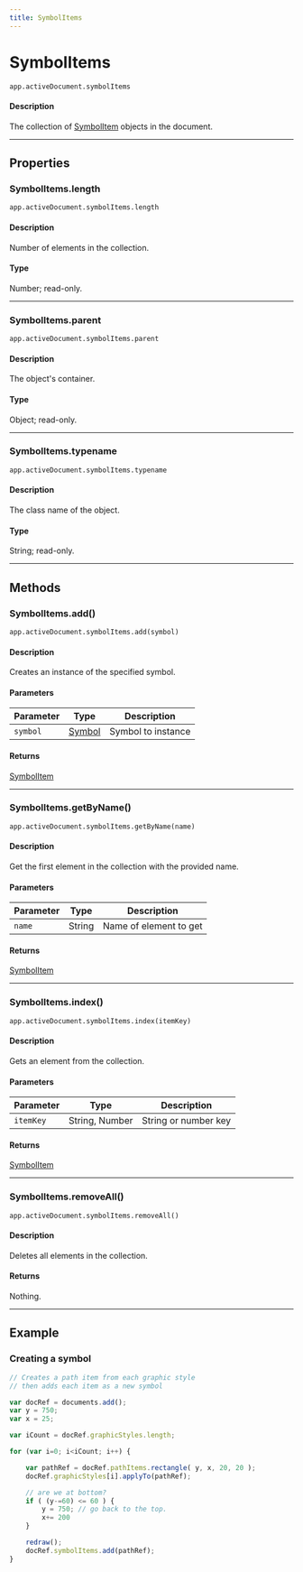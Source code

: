 ```yaml
---
title: SymbolItems
---
```

# SymbolItems

`app.activeDocument.symbolItems`

#### Description

The collection of [SymbolItem](.././SymbolItem) objects in the document.

---

## Properties

### SymbolItems.length

`app.activeDocument.symbolItems.length`

#### Description

Number of elements in the collection.

#### Type

Number; read-only.

---

### SymbolItems.parent

`app.activeDocument.symbolItems.parent`

#### Description

The object's container.

#### Type

Object; read-only.

---

### SymbolItems.typename

`app.activeDocument.symbolItems.typename`

#### Description

The class name of the object.

#### Type

String; read-only.

---

## Methods

### SymbolItems.add()

`app.activeDocument.symbolItems.add(symbol)`

#### Description

Creates an instance of the specified symbol.

#### Parameters

| Parameter |         Type          |    Description     |
| --------- | --------------------- | ------------------ |
| `symbol`  | [Symbol](.././Symbol) | Symbol to instance |

#### Returns

[SymbolItem](.././SymbolItem)

---

### SymbolItems.getByName()

`app.activeDocument.symbolItems.getByName(name)`

#### Description

Get the first element in the collection with the provided name.

#### Parameters

| Parameter |  Type  |      Description       |
| --------- | ------ | ---------------------- |
| `name`    | String | Name of element to get |

#### Returns

[SymbolItem](.././SymbolItem)

---

### SymbolItems.index()

`app.activeDocument.symbolItems.index(itemKey)`

#### Description

Gets an element from the collection.

#### Parameters

| Parameter |      Type      |     Description      |
| --------- | -------------- | -------------------- |
| `itemKey` | String, Number | String or number key |

#### Returns

[SymbolItem](.././SymbolItem)

---

### SymbolItems.removeAll()

`app.activeDocument.symbolItems.removeAll()`

#### Description

Deletes all elements in the collection.

#### Returns

Nothing.

---

## Example

### Creating a symbol

```javascript
// Creates a path item from each graphic style
// then adds each item as a new symbol

var docRef = documents.add();
var y = 750;
var x = 25;

var iCount = docRef.graphicStyles.length;

for (var i=0; i<iCount; i++) {

    var pathRef = docRef.pathItems.rectangle( y, x, 20, 20 );
    docRef.graphicStyles[i].applyTo(pathRef);

    // are we at bottom?
    if ( (y-=60) <= 60 ) {
        y = 750; // go back to the top.
        x+= 200
    }

    redraw();
    docRef.symbolItems.add(pathRef);
}
```
